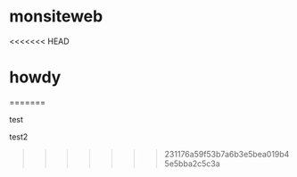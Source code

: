 # monsiteweb
<<<<<<< HEAD
# howdy
=======

test

test2
>>>>>>> 231176a59f53b7a6b3e5bea019b45e5bba2c5c3a
